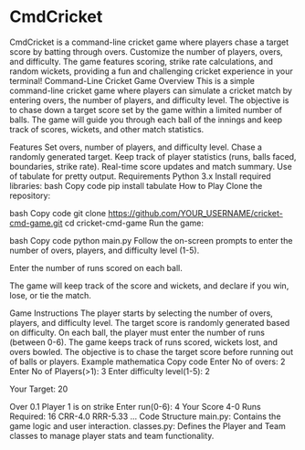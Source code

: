 # CmdCricket
CmdCricket is a command-line cricket game where players chase a target score by batting through overs. Customize the number of players, overs, and difficulty. The game features scoring, strike rate calculations, and random wickets, providing a fun and challenging cricket experience in your terminal!
Command-Line Cricket Game
Overview
This is a simple command-line cricket game where players can simulate a cricket match by entering overs, the number of players, and difficulty level. The objective is to chase down a target score set by the game within a limited number of balls. The game will guide you through each ball of the innings and keep track of scores, wickets, and other match statistics.

Features
Set overs, number of players, and difficulty level.
Chase a randomly generated target.
Keep track of player statistics (runs, balls faced, boundaries, strike rate).
Real-time score updates and match summary.
Use of tabulate for pretty output.
Requirements
Python 3.x
Install required libraries:
bash
Copy code
pip install tabulate
How to Play
Clone the repository:

bash
Copy code
git clone https://github.com/YOUR_USERNAME/cricket-cmd-game.git
cd cricket-cmd-game
Run the game:

bash
Copy code
python main.py
Follow the on-screen prompts to enter the number of overs, players, and difficulty level (1-5).

Enter the number of runs scored on each ball.

The game will keep track of the score and wickets, and declare if you win, lose, or tie the match.

Game Instructions
The player starts by selecting the number of overs, players, and difficulty level.
The target score is randomly generated based on difficulty.
On each ball, the player must enter the number of runs (between 0-6).
The game keeps track of runs scored, wickets lost, and overs bowled.
The objective is to chase the target score before running out of balls or players.
Example
mathematica
Copy code
Enter No of overs: 2
Enter No of Players(>1): 3
Enter difficulty level(1-5): 2

Your Target:  20

Over 0.1
Player 1 is on strike
Enter run(0-6): 4
Your Score 4-0     Runs Required: 16
CRR-4.0 RRR-5.33
...
Code Structure
main.py: Contains the game logic and user interaction.
classes.py: Defines the Player and Team classes to manage player stats and team functionality.
